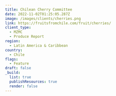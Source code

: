 ```yaml
---
title: Chilean Cherry Committee
date: 2022-11-02T01:25:05.287Z
image: /images/clients/cherries.png
link: https://fruitsfromchile.com/fruit/cherries/
client_type:
  - MZMC
  - Produce Report
region:
  - Latin America & Caribbean
country:
  - Chile
flags:
  - Feature
draft: false
_build:
  list: true
  publishResources: true
  render: false
---
```

